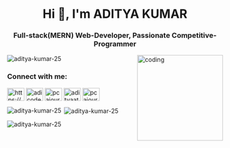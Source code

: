 <h1 align="center">Hi 🤠, I'm ADITYA KUMAR</h1>
<h3 align="center">Full-stack(MERN) Web-Developer, Passionate Competitive-Programmer</h3>

<img align='right' alt="coding" src="https://media4.giphy.com/media/qgQUggAC3Pfv687qPC/giphy.gif" width="200"/>

<p align="left"> <img src="https://komarev.com/ghpvc/?username=aditya-kumar-25&label=Profile%20views&color=0e75b6&style=flat" alt="aditya-kumar-25" /> </p>

<h3 align="left">Connect with me:</h3>
<p align="left">
<a href="https://linkedin.com/in/https://www.linkedin.com/in/aditya-kumar-293a05284/" target="blank"><img align="center" src="https://raw.githubusercontent.com/rahuldkjain/github-profile-readme-generator/master/src/images/icons/Social/linked-in-alt.svg" alt="https://www.linkedin.com/in/aditya-kumar-293a05284/" height="30" width="40" /></a>
<a href="https://www.codechef.com/users/adicode_chef" target="blank"><img align="center" src="https://cdn.jsdelivr.net/npm/simple-icons@3.1.0/icons/codechef.svg" alt="adicode_chef" height="30" width="40" /></a>
<a href="https://codeforces.com/profile/pcajourney" target="blank"><img align="center" src="https://raw.githubusercontent.com/rahuldkjain/github-profile-readme-generator/master/src/images/icons/Social/codeforces.svg" alt="pcajourney" height="30" width="40" /></a>
<a href="https://www.leetcode.com/adityaatcodeleet" target="blank"><img align="center" src="https://raw.githubusercontent.com/rahuldkjain/github-profile-readme-generator/master/src/images/icons/Social/leet-code.svg" alt="adityaatcodeleet" height="30" width="40" /></a>
<a href="https://auth.geeksforgeeks.org/user/pcajourney123" target="blank"><img align="center" src="https://raw.githubusercontent.com/rahuldkjain/github-profile-readme-generator/master/src/images/icons/Social/geeks-for-geeks.svg" alt="pcajourney123" height="30" width="40" /></a>
</p>

<p><img align="left" src="https://github-readme-stats.vercel.app/api/top-langs?username=aditya-kumar-25&show_icons=true&locale=en&layout=compact" alt="aditya-kumar-25" /></p>

<p>&nbsp;<img align="center" src="https://github-readme-stats.vercel.app/api?username=aditya-kumar-25&show_icons=true&locale=en" alt="aditya-kumar-25" /></p>

<p><img align="center" src="https://github-readme-streak-stats.herokuapp.com/?user=aditya-kumar-25&" alt="aditya-kumar-25" /></p>
